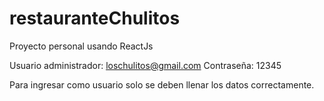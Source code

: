 # restauranteChulitos
Proyecto personal usando ReactJs


Usuario administrador:
loschulitos@gmail.com
Contraseña:
12345

Para ingresar como usuario solo se deben llenar los datos correctamente.
